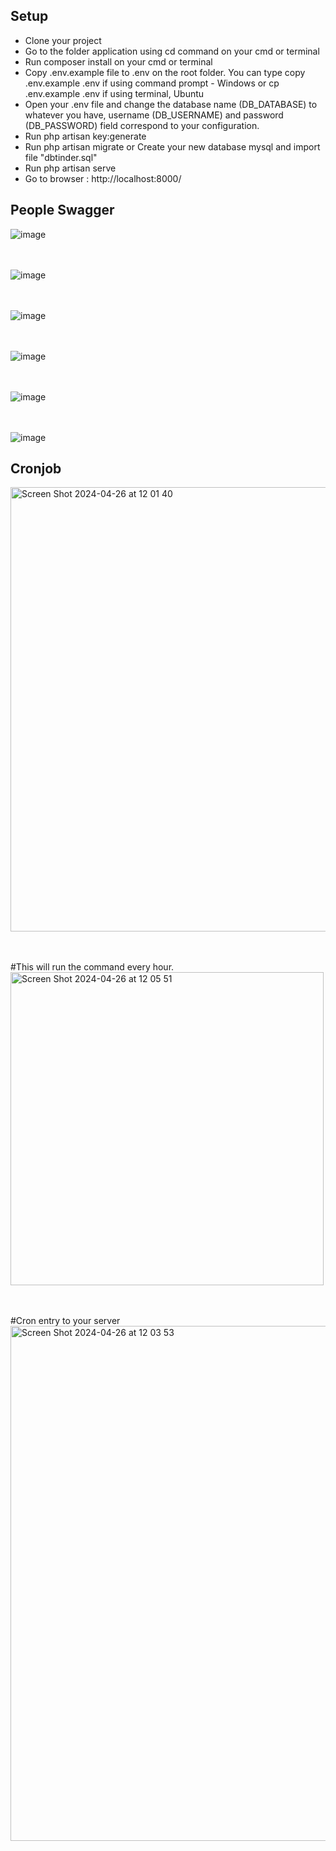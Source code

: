 ## Setup
- Clone your project
- Go to the folder application using cd command on your cmd or terminal
- Run composer install on your cmd or terminal
- Copy .env.example file to .env on the root folder. You can type copy .env.example .env if using command prompt - Windows or cp .env.example .env if using terminal, Ubuntu
- Open your .env file and change the database name (DB_DATABASE) to whatever you have, username (DB_USERNAME) and password (DB_PASSWORD) field correspond to your configuration.
- Run php artisan key:generate
- Run php artisan migrate or Create your new database mysql and import file "dbtinder.sql" 
- Run php artisan serve
- Go to browser : http://localhost:8000/



## People Swagger
![image](https://github.com/sahadroid/tinderapp_laravel/assets/27715383/cdb46f64-386e-4f89-90f5-9cb51890b471)


<br> <br>
![image](https://github.com/sahadroid/tinderapp_laravel/assets/27715383/0272c53d-84c2-4294-91dc-52e69cf6b4fe)



<br> <br>
![image](https://github.com/sahadroid/tinderapp_laravel/assets/27715383/2034184b-6504-4bf4-91dd-3395154f43e8)


<br> <br>
![image](https://github.com/sahadroid/tinderapp_laravel/assets/27715383/94c938fd-6b8a-4033-b274-a8120c0c8654)


<br> <br>
![image](https://github.com/sahadroid/tinderapp_laravel/assets/27715383/6a08bf05-101f-4d98-9d85-07d9e4102f27)


<br> <br>
![image](https://github.com/sahadroid/tinderapp_laravel/assets/27715383/ac92b381-2d07-40e7-a83b-ff716d6055a1)



## Cronjob
<img width="711" alt="Screen Shot 2024-04-26 at 12 01 40" src="https://github.com/sahadroid/tinderapp_laravel/assets/27715383/e3d63f7c-1cc7-48c0-a7d7-e242e5737958">


<br> <br>
#This will run the command every hour.
<img width="501" alt="Screen Shot 2024-04-26 at 12 05 51" src="https://github.com/sahadroid/tinderapp_laravel/assets/27715383/0f9cc46e-0cf7-4336-9cde-c94622b4eff1">

<br> <br>
#Cron entry to your server
<img width="824" alt="Screen Shot 2024-04-26 at 12 03 53" src="https://github.com/sahadroid/tinderapp_laravel/assets/27715383/af8f7d54-a553-4f57-aaab-9971aa2c8aa2">